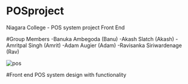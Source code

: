 # POSproject
Niagara College - POS system project Front End

#Group Members
-Banuka Ambegoda (Banu)
-Akash Slatch (Akash)
-Amritpal Singh (Amrit)
-Adam Augier (Adam)
-Ravisanka Siriwardenage (Rav)

![pos](https://user-images.githubusercontent.com/89307136/234752337-a7cf3ad8-0144-4c65-ad61-5569b372734a.png)


#Front end POS system design with functionality 
